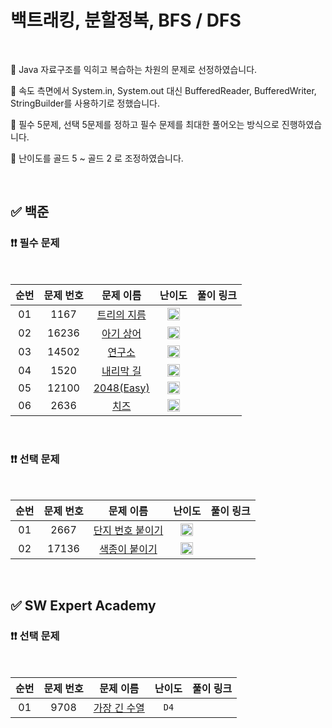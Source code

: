 # 백트래킹, 분할정복, BFS / DFS

<br/>

📌 Java 자료구조를 익히고 복습하는 차원의 문제로 선정하였습니다.

📌 속도 측면에서 System.in, System.out 대신 BufferedReader, BufferedWriter, StringBuilder를 사용하기로 정했습니다.

📌 필수 5문제, 선택 5문제를 정하고 필수 문제를 최대한 풀어오는 방식으로 진행하였습니다.

📌 난이도를 골드 5 ~ 골드 2 로 조정하였습니다.

<br/>

## ✅ 백준

### ❗❗ 필수 문제

<br/>

순번 | 문제 번호 | 문제 이름 | 난이도 | 풀이 링크
:---: | :---: | :---: | :---: | :---: 
01 | 1167 | [트리의 지름](https://www.acmicpc.net/problem/1167) | <img src="https://static.solved.ac/tier_small/14.svg" width=20px> | []()
02 | 16236 | [아기 상어](https://www.acmicpc.net/problem/16236) | <img src="https://static.solved.ac/tier_small/13.svg" width=20px> | []()
03 | 14502 | [연구소](https://www.acmicpc.net/problem/14502) | <img src="https://static.solved.ac/tier_small/12.svg" width=20px> | []()
04 | 1520 | [내리막 길](https://www.acmicpc.net/problem/1520) | <img src="https://static.solved.ac/tier_small/13.svg" width=20px> | []()
05 | 12100 | [2048(Easy)](https://www.acmicpc.net/problem/12100) | <img src="https://static.solved.ac/tier_small/14.svg" width=20px> | []()
06 | 2636 | [치즈](https://www.acmicpc.net/problem/2636) | <img src="https://static.solved.ac/tier_small/12.svg" width=20px> | []()


<br/>

### ❗❗ 선택 문제

<br/>

순번 | 문제 번호 | 문제 이름 | 난이도 | 풀이 링크
:---: | :---: | :---: | :---: | :---: 
01 | 2667 | [단지 번호 붙이기](https://www.acmicpc.net/problem/2667) | <img src="https://static.solved.ac/tier_small/10.svg" width=20px> | []()
02 | 17136 | [색종이 붙이기](https://www.acmicpc.net/problem/17136) | <img src="https://static.solved.ac/tier_small/14.svg" width=20px> | []()

<br/>

## ✅ SW Expert Academy

### ❗❗ 선택 문제

<br/>

순번 | 문제 번호 | 문제 이름 | 난이도 | 풀이 링크
:---: | :---: | :---: | :---: | :---: 
01 | 9708 | [가장 긴 수열](https://swexpertacademy.com/main/code/problem/problemDetail.do?contestProbId=AXDNGXlKagUDFAVX) | ``D4`` | []()
